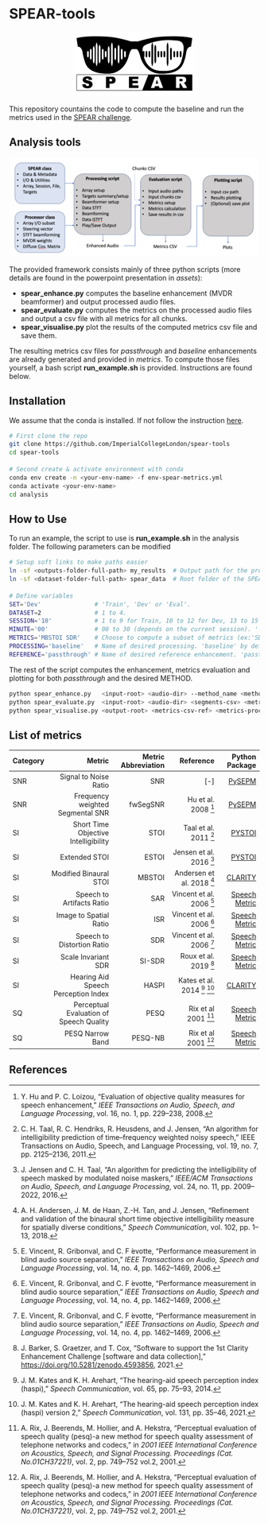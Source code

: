 # SPEAR-tools

<p align="center">
  <img src="assets/SPEAR_logo.png" alt="logo" width="250"/>
</p>

This repository countains the code to compute the baseline and run the metrics used in the [SPEAR challenge](https://imperialcollegelondon.github.io/spear-challenge/).


## Analysis tools

<p align="center">
  <img src="assets/Scripts_blockDiagram.png" alt="diagram" width="500"/>
</p>


The provided framework consists mainly of three python scripts (more details are found in the powerpoint presentation in _assets_):
- **spear_enhance.py** computes the baseline enhancement (MVDR beamformer) and output processed audio files.
- **spear_evaluate.py** computes the metrics on the processed audio files and output a csv file with all metrics for all chunks.
- **spear_visualise.py** plot the results of the computed metrics csv file and save them.

The resulting metrics csv files for _passthrough_ and _baseline_ enhancements are already generated and provided in _metrics_. To compute those files yourself, a bash script __run_example.sh__ is provided. Instructions are found below.


## Installation

We assume that the conda is installed. If not follow the instruction [here](https://conda.io/projects/conda/en/latest/user-guide/install/index.html).

```bash
# First clone the repo
git clone https://github.com/ImperialCollegeLondon/spear-tools
cd spear-tools

# Second create & activate environment with conda
conda env create -n <your-env-name> -f env-spear-metrics.yml
conda activate <your-env-name>
cd analysis
```

## How to Use

To run an example, the script to use is __run_example.sh__ in the analysis folder.
The following parameters can be modified

```bash
# Setup soft links to make paths easier
ln -sf <outputs-folder-full-path> my_results  # Output path for the processed audio, metrics csv and plots
ln -sf <dataset-folder-full-path> spear_data  # Root folder of the SPEAR datasets containing the folders Main and Extra

# Define variables
SET='Dev'               # 'Train', 'Dev' or 'Eval'.
DATASET=2               # 1 to 4.
SESSION='10'            # 1 to 9 for Train, 10 to 12 for Dev, 13 to 15 for Eval. Select '' for all session of current Dev.
MINUTE='00'             # 00 to 30 (depends on the current session). '' for all minutes of current session.
METRICS='MBSTOI SDR'    # Choose to compute a subset of metrics (ex:'SDR ISR'). By default '' to run all.
PROCESSING='baseline'   # Name of desired processing. 'baseline' by default
REFERENCE='passthrough' # Name of desired reference enhancement. 'passthrough' by default.

```

The rest of the script computes the enhancement, metrics evaluation and plotting for both _passthrough_ and the desired METHOD. 

```bash
python spear_enhance.py   <input-root> <audio-dir> --method_name <method-name> --list_cases <list-cases>
python spear_evaluate.py  <input-root> <audio-dir> <segments-csv> <metrics-csv> --list_cases <list-cases> --metrics <metrics>
python spear_visualise.py <output-root> <metrics-csv-ref> <metrics-proc> --reference_name <reference-name> --method_name <method-name>

```

## List of metrics

Category | Metric | Metric Abbreviation | Reference | Python Package
--- | ---:     | ---:          | ---:      | ---:
SNR      | Signal to Noise Ratio                     | SNR                 | [-]                            | [PySEPM](https://github.com/schmiph2/pysepm)
SNR      | Frequency weighted Segmental SNR          | fwSegSNR            | Hu et al. 2008 [^4]            | [PySEPM](https://github.com/schmiph2/pysepm)
SI       | Short Time Objective Intelligibility      | STOI                | Taal et al. 2011 [^5]          | [PYSTOI](https://github.com/mpariente/pystoi)
SI       | Extended STOI                             | ESTOI               | Jensen et al. 2016 [^6]        | [PYSTOI](https://github.com/mpariente/pystoi)
SI       | Modified Binaural STOI                    | MBSTOI              | Andersen et al. 2018 [^9]      | [CLARITY](https://claritychallenge.github.io)
SI       | Speech to Artifacts Ratio                 | SAR                 | Vincent et al. 2006 [^7]       | [Speech Metric](https://github.com/aliutkus/speechmetrics)
SI       | Image to Spatial Ratio                    | ISR                 | Vincent et al. 2006 [^7]       | [Speech Metric](https://github.com/aliutkus/speechmetrics)
SI       | Speech to Distortion Ratio                | SDR                 | Vincent et al. 2006 [^7]       | [Speech Metric](https://github.com/aliutkus/speechmetrics)
SI       | Scale Invariant SDR                       | SI-SDR              | Roux et al. 2019 [^15]         | [Speech Metric](https://github.com/aliutkus/speechmetrics)
SI       | Hearing Aid Speech Perception Index       | HASPI               | Kates et al. 2014 [^10] [^11]  | [CLARITY](https://github.com/claritychallenge/clarity)
SQ       | Perceptual Evaluation of Speech Quality   | PESQ                | Rix et al 2001 [^12]           | [Speech Metric](https://github.com/aliutkus/speechmetrics)
SQ       | PESQ Narrow Band                          | PESQ-NB             | Rix et al 2001 [^12]           | [Speech Metric](https://github.com/aliutkus/speechmetrics)


## References
<!-- EasyCom -->
[^1]: J. Donley, V. Tourbabin, J.-S. Lee, M. Broyles, H. Jiang, J. Shen, M. Pantic, V. K. Ithapu, and R. Mehra, “Easycom: An augmented reality dataset to support algorithms for easy communication in noisy environments,” 2021.
<!-- Tascar -->
[^2]: G. Grimm, J. Luberadzka, and V. Homann, “A toolbox for rendering virtual acoustic environments in the context of audiology,” _Acta Acustica united with Acustica_, vol. 105, no. 3, pp. 566–578, 2019.
<!-- SNR -->
[^3]: M. Cartwright, B. Pardo, G. J. Mysore, and M. Hoffman, “Fast and easy crowdsourced perceptual audio evaluation,” 2016.
<!-- (fw) SegSNR -->
[^4]: Y. Hu and P. C. Loizou, “Evaluation of objective quality measures for speech enhancement,” _IEEE Transactions on Audio, Speech, and Language Processing_, vol. 16, no. 1, pp. 229–238, 2008.
<!-- STOI -->
[^5]: C. H. Taal, R. C. Hendriks, R. Heusdens, and J. Jensen, “An algorithm for intelligibility prediction of time–frequency weighted noisy speech,” IEEE Transactions on Audio, Speech, and Language Processing, vol. 19, no. 7, pp. 2125–2136, 2011.
<!-- ESTOI -->
[^6]: J. Jensen and C. H. Taal, “An algorithm for predicting the intelligibility of speech masked by modulated noise maskers,” _IEEE/ACM Transactions on Audio, Speech, and Language Processing_, vol. 24, no. 11, pp. 2009–2022, 2016.
<!-- SDR -->
[^7]: E. Vincent, R. Gribonval, and C. F ́evotte, “Performance measurement in blind audio source separation,” _IEEE Transactions on Audio, Speech and Language Processing_, vol. 14, no. 4, pp. 1462–1469, 2006.
<!-- SIIB -->
[^8]: S. Van Kuyk, W. B. Kleijn, and R. C. Hendriks, “An instrumental intelligibility metric based on information theory,” _IEEE Signal Processing Letters_, vol. 25, no. 1, pp. 115–119, 2018.
<!-- MBSTOI -->
[^9]: A. H. Andersen, J. M. de Haan, Z.-H. Tan, and J. Jensen, “Refinement and validation of the binaural short time objective intelligibility measure for spatially diverse conditions,” _Speech Communication_, vol. 102, pp. 1–13, 2018.
<!-- HASPI -->
[^10]: J. M. Kates and K. H. Arehart, “The hearing-aid speech perception index (haspi),” _Speech Communication_, vol. 65, pp. 75–93, 2014.
[^11]: J. M. Kates and K. H. Arehart, “The hearing-aid speech perception index (haspi) version 2,” _Speech Communication_, vol. 131, pp. 35–46, 2021.
<!-- PESQ -->
[^12]: A. Rix, J. Beerends, M. Hollier, and A. Hekstra, “Perceptual evaluation of speech quality (pesq)-a new method for speech quality assessment of telephone networks and codecs,” in _2001 IEEE International Conference on Acoustics, Speech, and Signal Processing. Proceedings (Cat. No.01CH37221)_, vol. 2, pp. 749–752 vol.2, 2001.
<!-- VISQOL -->
[^13]: M. Chinen, F. S. C. Lim, J. Skoglund, N. Gureev, F. O’Gorman, and A. Hines, “Visqol v3: An open source production ready objective speech and audio metric,” 2020.
<!-- HASPI -->
[^14]: J. M. Kates and K. H. Arehart, “The hearing-aid speech quality index (hasqi) version 2,” _journal of the audio engineering society_, vol. 62, pp. 99–117, March 2014.
<!-- Clarity Challenge -->
[^15]: J. Barker, S. Graetzer, and T. Cox, “Software to support the 1st Clarity Enhancement Challenge [software and data collection],”
https://doi.org/10.5281/zenodo.4593856, 2021.
